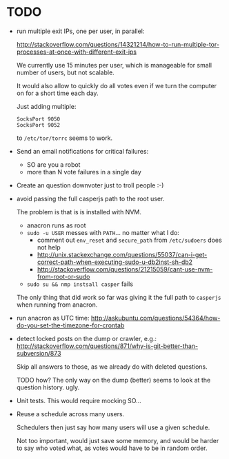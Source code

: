 # TODO

-   run multiple exit IPs, one per user, in parallel:

    http://stackoverflow.com/questions/14321214/how-to-run-multiple-tor-processes-at-once-with-different-exit-ips

    We currently use 15 minutes per user, which is manageable for small number of users, but not scalable.

    It would also allow to quickly do all votes even if we turn the computer on for a short time each day.

    Just adding multiple:

        SocksPort 9050
        SocksPort 9052

    to `/etc/tor/torrc` seems to work.

-   Send an email notifications for critical failures:

    - SO are you a robot
    - more than N vote failures in a single day

-   Create an question downvoter just to troll people :-)

-   avoid passing the full casperjs path to the root user.

    The problem is that is is installed with NVM.

    - anacron runs as root
    - `sudo -u USER` messes with `PATH`... no matter what I do:
        - comment out `env_reset` and `secure_path` from `/etc/sudoers` does not help
        - <http://unix.stackexchange.com/questions/55037/can-i-get-correct-path-when-executing-sudo-u-db2inst-sh-db2>
        - <http://stackoverflow.com/questions/21215059/cant-use-nvm-from-root-or-sudo>
    - `sudo su && nmp instsall casper` fails

    The only thing that did work so far was giving it the full path to `casperjs` when running from anacron.

-   run anacron as UTC time: <http://askubuntu.com/questions/54364/how-do-you-set-the-timezone-for-crontab>

-   detect locked posts on the dump or crawler, e.g.: http://stackoverflow.com/questions/871/why-is-git-better-than-subversion/873

    Skip all answers to those, as we already do with deleted questions.

    TODO how? The only way on the dump (better) seems to look at the question history. ugly.

-   Unit tests. This would require mocking SO...

-   Reuse a schedule across many users.

    Schedulers then just say how many users will use a given schedule.

    Not too important, would just save some memory, and would be harder to say who voted what, as votes would have to be in random order.
